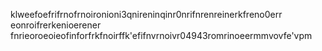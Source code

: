 klweefoefrifrnofrnoironioni3qnireninqinr0nrifnrenreinerkfreno0err eonroifrerkenioerener fnrieoroeoieofinforfrkfnoirffk'efifnvrnoivr04943romrinoeermmvovfe'vpm


